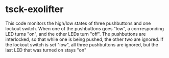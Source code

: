 # tsck-exolifter
This code monitors the high/low states of three pushbuttons and one lockout switch.  When one of the pushbuttons goes "low", a corrresponding LED turns "on", and the other LEDs turn "off".  The pushbuttons are interlocked, so that while one is being pushed, the other two are ignored.  If the lockout switch is set "low", all three pushbuttons are ignored, but the last LED that was turned on stays "on"
